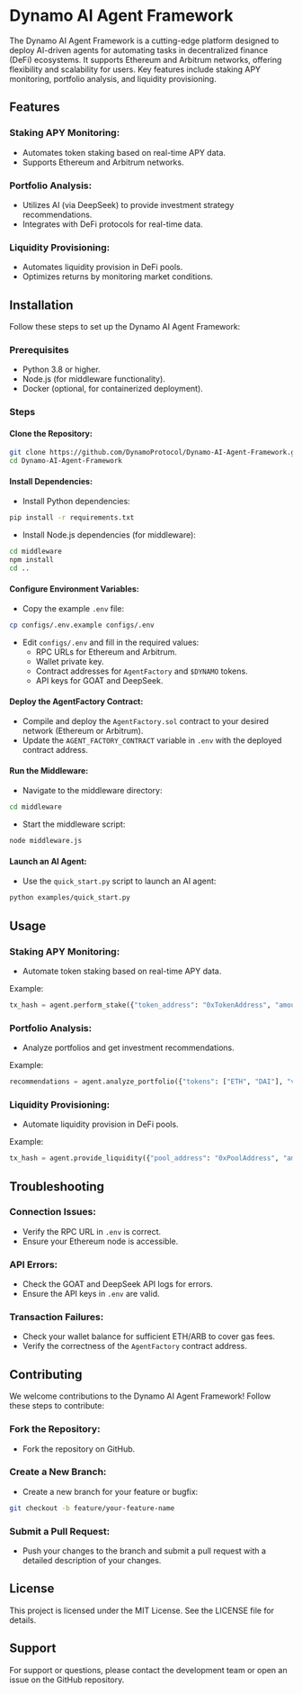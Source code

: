 
# Dynamo AI Agent Framework

The Dynamo AI Agent Framework is a cutting-edge platform designed to deploy AI-driven agents for automating tasks in decentralized finance (DeFi) ecosystems. It supports Ethereum and Arbitrum networks, offering flexibility and scalability for users. Key features include staking APY monitoring, portfolio analysis, and liquidity provisioning.

## Features

### Staking APY Monitoring:

- Automates token staking based on real-time APY data.
- Supports Ethereum and Arbitrum networks.

### Portfolio Analysis:

- Utilizes AI (via DeepSeek) to provide investment strategy recommendations.
- Integrates with DeFi protocols for real-time data.

### Liquidity Provisioning:

- Automates liquidity provision in DeFi pools.
- Optimizes returns by monitoring market conditions.

## Installation

Follow these steps to set up the Dynamo AI Agent Framework:

### Prerequisites

- Python 3.8 or higher.
- Node.js (for middleware functionality).
- Docker (optional, for containerized deployment).

### Steps

#### Clone the Repository:

```bash
git clone https://github.com/DynamoProtocol/Dynamo-AI-Agent-Framework.git
cd Dynamo-AI-Agent-Framework
```

#### Install Dependencies:

- Install Python dependencies:

```bash
pip install -r requirements.txt
```

- Install Node.js dependencies (for middleware):

```bash
cd middleware
npm install
cd ..
```

#### Configure Environment Variables:

- Copy the example `.env` file:

```bash
cp configs/.env.example configs/.env
```

- Edit `configs/.env` and fill in the required values:
  - RPC URLs for Ethereum and Arbitrum.
  - Wallet private key.
  - Contract addresses for `AgentFactory` and `$DYNAMO` tokens.
  - API keys for GOAT and DeepSeek.

#### Deploy the AgentFactory Contract:

- Compile and deploy the `AgentFactory.sol` contract to your desired network (Ethereum or Arbitrum).
- Update the `AGENT_FACTORY_CONTRACT` variable in `.env` with the deployed contract address.

#### Run the Middleware:

- Navigate to the middleware directory:

```bash
cd middleware
```

- Start the middleware script:

```bash
node middleware.js
```

#### Launch an AI Agent:

- Use the `quick_start.py` script to launch an AI agent:

```bash
python examples/quick_start.py
```

## Usage

### Staking APY Monitoring:

- Automate token staking based on real-time APY data.

Example:

```python
tx_hash = agent.perform_stake({"token_address": "0xTokenAddress", "amount": 1.0})
```

### Portfolio Analysis:

- Analyze portfolios and get investment recommendations.

Example:

```python
recommendations = agent.analyze_portfolio({"tokens": ["ETH", "DAI"], "values": [1.2, 350]})
```

### Liquidity Provisioning:

- Automate liquidity provision in DeFi pools.

Example:

```python
tx_hash = agent.provide_liquidity({"pool_address": "0xPoolAddress", "amount": 1000})
```

## Troubleshooting

### Connection Issues:

- Verify the RPC URL in `.env` is correct.
- Ensure your Ethereum node is accessible.

### API Errors:

- Check the GOAT and DeepSeek API logs for errors.
- Ensure the API keys in `.env` are valid.

### Transaction Failures:

- Check your wallet balance for sufficient ETH/ARB to cover gas fees.
- Verify the correctness of the `AgentFactory` contract address.

## Contributing

We welcome contributions to the Dynamo AI Agent Framework! Follow these steps to contribute:

### Fork the Repository:

- Fork the repository on GitHub.

### Create a New Branch:

- Create a new branch for your feature or bugfix:

```bash
git checkout -b feature/your-feature-name
```

### Submit a Pull Request:

- Push your changes to the branch and submit a pull request with a detailed description of your changes.

## License

This project is licensed under the MIT License. See the LICENSE file for details.

## Support

For support or questions, please contact the development team or open an issue on the GitHub repository.
